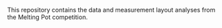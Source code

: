 This repository contains the data and measurement layout analyses from the Melting Pot competition.
